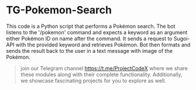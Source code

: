 # TG-Pokemon-Search

This code is a Python script that performs a Pokémon search. The bot listens to the '/pokemon' command and expects a keyword as an argument either Pokémon ID on name after the command. It sends a request to Sugoi-API with the provided keyword and retrieves Pokémon. Bot then formats and sends the result back to the user in a text message with image of the Pokémon.

> join our Telegram channel <https://t.me/ProjectCodeX>
> where we share these modules along with their complete functionality. Additionally, we showcase fascinating projects for you to explore as well.
